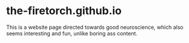 # the-firetorch.github.io
This is a website page directed towards good neuroscience, which also seems interesting and fun, unlike boring ass content.
